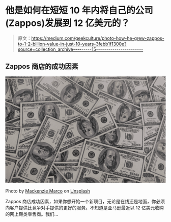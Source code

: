 # 他是如何在短短 10 年内将自己的公司(Zappos)发展到 12 亿美元的？

> 原文：<https://medium.com/geekculture/photo-how-he-grew-zappos-to-1-2-billion-value-in-just-10-years-3febb1f1300e?source=collection_archive---------15----------------------->

## Zappos 商店的成功因素

![](img/e5daeace8346ddcf3dbfdab64fa0d757.png)

Photo by [Mackenzie Marco](https://unsplash.com/@kenziem?utm_source=medium&utm_medium=referral) on [Unsplash](https://unsplash.com?utm_source=medium&utm_medium=referral)

Zappos 商店成功因素，如果你想开始一个新项目，无论是在线还是地面，你必须向客户提供比竞争对手提供的更好的服务。不知道是亚马逊最近以 12 亿美元收购的网上鞋类零售商。我们…